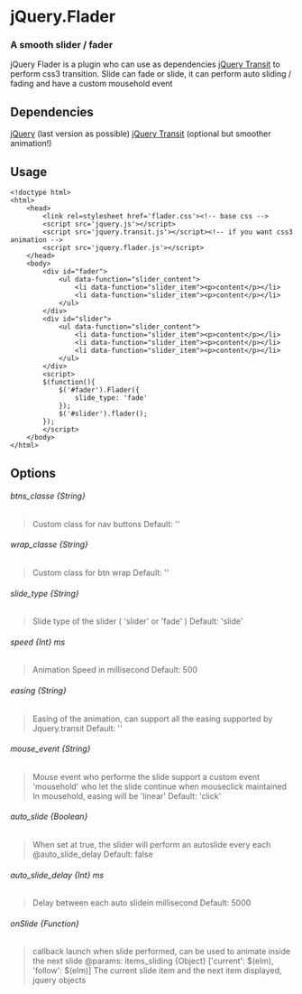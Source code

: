 jQuery.Flader
=============
### A smooth slider / fader

jQuery Flader is a plugin who can use as dependencies [jQuery Transit](http://ricostacruz.com/jquery.transit) to perform css3 transition.
Slide can fade or slide, it can perform auto sliding / fading and have a custom mousehold event

Dependencies
------------

[jQuery](http://jquery.com/) (last version as possible)
[jQuery Transit](http://ricostacruz.com/jquery.transit) (optional but smoother animation!)

Usage
-----

	<!doctype html>
	<html>
	    <head>
			<link rel=stylesheet href='flader.css'><!-- base css -->
			<script src='jquery.js'></script>
			<script src='jquery.transit.js'></script><!-- if you want css3 animation -->
			<script src='jquery.flader.js'></script>
		</head>
		<body>
			<div id="fader">
				<ul data-function="slider_content">
					<li data-function="slider_item"><p>content</p></li>
					<li data-function="slider_item"><p>content</p></li>
				</ul>
			</div>
			<div id="slider">
				<ul data-function="slider_content">
					<li data-function="slider_item"><p>content</p></li>
					<li data-function="slider_item"><p>content</p></li>
					<li data-function="slider_item"><p>content</p></li>
				</ul>
			</div>
			<script>
			$(function(){
				$('#fader').Flader({
					slide_type: 'fade'
				});
				$('#slider').flader();
			});
			</script>
		</body>
	</html>

Options
-------

###### btns_classe {String}
> Custom class for nav buttons
> Default: ''

###### wrap_classe {String}
> Custom class for btn wrap
> Default: ''

###### slide_type {String}
> Slide type of the slider ( 'slider' or 'fade' )
> Default: 'slide'

###### speed {Int} ms
> Animation Speed in millisecond
> Default: 500

###### easing {String}
> Easing of the animation, can support all the easing supported by Jquery.transit
> Default: ''

###### mouse_event {String}
> Mouse event who performe the slide
> support a custom event 'mousehold' who let the slide continue when mouseclick maintained
> In mousehold, easing will be 'linear'
> Default: 'click'

###### auto_slide {Boolean}
> When set at true, the slider will perform an autoslide every each @auto_slide_delay
> Default: false

###### auto_slide_delay {Int} ms
> Delay between each auto slidein millisecond
> Default: 5000

###### onSlide {Function}
> callback launch when slide performed, can be used to animate inside the next slide
> @params: items_sliding {Object} ['current': $(elm), 'follow': $(elm)]
>     The current slide item and the next item displayed, jquery objects
